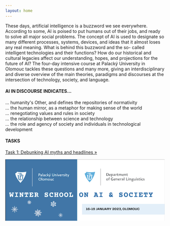 ```yaml
---
layout: home
---
```


These days, artificial intelligence is a buzzword we see everywhere. According to some, AI is poised to put humans out of their jobs, and ready to solve all major social problems. The concept of AI is used to designate so many different processes, systems, devices, and ideas that it almost loses any real meaning. What is behind this buzzword and the so- called intelligent technologies and their functions? How do our historical and cultural legacies affect our understanding, hopes, and projections for the future of AI? The four-day intensive course at Palacký University in Olomouc tackles these questions and many more, giving an interdisciplinary and diverse overview of the main theories, paradigms and discourses at the intersection of technology, society, and language.

#### AI IN DISCOURSE INDICATES...
... humanity's Other, and defines the repositories of normativity<br/>
... the human mirror, as a metaphor for making sense of the world<br/>
... renegotiating values and rules in society<br/>
... the relationship between science and technology<br/>
... the role and agency of society and individuals in technological development<br/>

#### TASKS
[Task 1: Debunking AI myths and headlines »](/task-debunking-myths/)


![Winter school Olomouc](/assets/img/2023-ws-ai-olomouc.png)